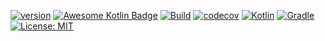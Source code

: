 [![version](https://img.shields.io/badge/version-1.0.1-yellow.svg)](https://semver.org)
[![Awesome Kotlin Badge](https://kotlin.link/awesome-kotlin.svg)](https://github.com/KotlinBy/awesome-kotlin)
[![Build](https://github.com/rkociniewski/bracket-checker/actions/workflows/main.yaml/badge.svg)](https://github.com/rkociniewski/bracket-checker/actions/workflows/main.yaml)
[![codecov](https://codecov.io/gh/rkociniewski/bracket-checker/branch/main/graph/badge.svg)](https://codecov.io/gh/rkociniewski/bracket-checker)
[![Kotlin](https://img.shields.io/badge/Kotlin-2.1.21-blueviolet?logo=kotlin)](https://kotlinlang.org/)
[![Gradle](https://img.shields.io/badge/Gradle-8.14.1-blue?logo=gradle)](https://gradle.org/)
[![License: MIT](https://img.shields.io/badge/License-MIT-greem.svg)](https://opensource.org/licenses/MIT)
